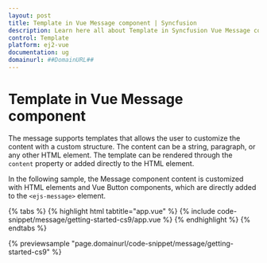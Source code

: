 ```yaml
---
layout: post
title: Template in Vue Message component | Syncfusion
description: Learn here all about Template in Syncfusion Vue Message component of Syncfusion Essential JS 2 and more.
control: Template 
platform: ej2-vue
documentation: ug
domainurl: ##DomainURL##
---
```


# Template in Vue Message component

The message supports templates that allows the user to customize the content with a custom structure. The content can be a string, paragraph, or any other HTML element. The template can be rendered through the `content` property or added directly to the HTML element.

In the following sample, the Message component content is customized with HTML elements and Vue Button components, which are directly added to the `<ejs-message>` element.

{% tabs %}
{% highlight html tabtitle="app.vue" %}
{% include code-snippet/message/getting-started-cs9/app.vue %}
{% endhighlight %}
{% endtabs %}
        
{% previewsample "page.domainurl/code-snippet/message/getting-started-cs9" %}